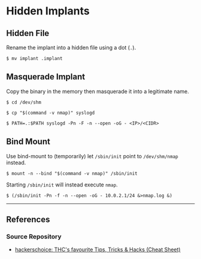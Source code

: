 # Hidden Implants

## Hidden File

Rename the implant into a hidden file using a dot (`.`).

```
$ mv implant .implant
```

## Masquerade Implant

Copy the binary in the memory then masquerade it into a legitimate name.

```
$ cd /dev/shm

$ cp "$(command -v nmap)" syslogd

$ PATH=.:$PATH syslogd -Pn -F -n --open -oG - <IP>/<CIDR>
```

## Bind Mount

Use bind-mount to (temporarily) let `/sbin/init` point to `/dev/shm/nmap` instead.

```
$ mount -n --bind "$(command -v nmap)" /sbin/init
```

Starting `/sbin/init` will instead execute `nmap`.

```
$ (/sbin/init -Pn -f -n --open -oG - 10.0.2.1/24 &>nmap.log &)
```

---
## References

### Source Repository

- [hackerschoice: THC's favourite Tips, Tricks & Hacks (Cheat Sheet)](https://github.com/hackerschoice/thc-tips-tricks-hacks-cheat-sheet)